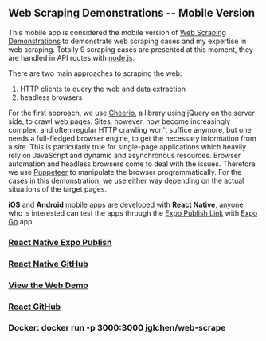 ## Web Scraping Demonstrations -- Mobile Version

This mobile app is considered the mobile version of [Web Scraping Demonstrations](https://web-scrape.vercel.app) to demonstrate web scraping cases and my expertise in web scraping. Totally 9 scraping cases are presented at this moment, they are handled in API routes with [node.js](https://nodejs.org/en/).

There are two main approaches to scraping the web: 
1. HTTP clients to query the web and data extraction
2. headless browsers

For the first approach, we use [Cheerio](https://www.npmjs.com/package/cheerio), a library using jQuery on the server side, to crawl web pages. Sites, however, now become increasingly complex, and often regular HTTP crawling won't suffice anymore, but one needs a full-fledged browser engine, to get the necessary information from a site. This is particularly true for single-page applications which heavily rely on JavaScript and dynamic and asynchronous resources. Browser automation and headless browsers come to deal with the issues. Therefore we use [Puppeteer](https://pptr.dev/) to manipulate the browser programmatically. For the cases in this demonstration, we use either way depending on the actual situations of the target pages.

**iOS** and **Android** mobile apps are developed with **React Native**, anyone who is interested can test the apps through the [Expo Publish Link](https://exp.host/@jglchen/web-scrape) with [Expo Go](https://expo.dev/client) app.

### [React Native Expo Publish](https://expo.dev/@jglchen/web-scrape)
### [React Native GitHub](https://github.com/jglchen/react-native-web-scrape)
### [View the Web Demo](https://web-scrape.vercel.app)
### [React GitHub](https://github.com/jglchen/web-scrape)
### Docker: docker run -p 3000:3000 jglchen/web-scrape
        
